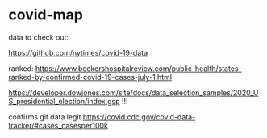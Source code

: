 # covid-map

data to check out:

https://github.com/nytimes/covid-19-data

ranked:
https://www.beckershospitalreview.com/public-health/states-ranked-by-confirmed-covid-19-cases-july-1.html

https://developer.dowjones.com/site/docs/data_selection_samples/2020_US_presidential_election/index.gsp  !!!

confirms git data legit
https://covid.cdc.gov/covid-data-tracker/#cases_casesper100k
